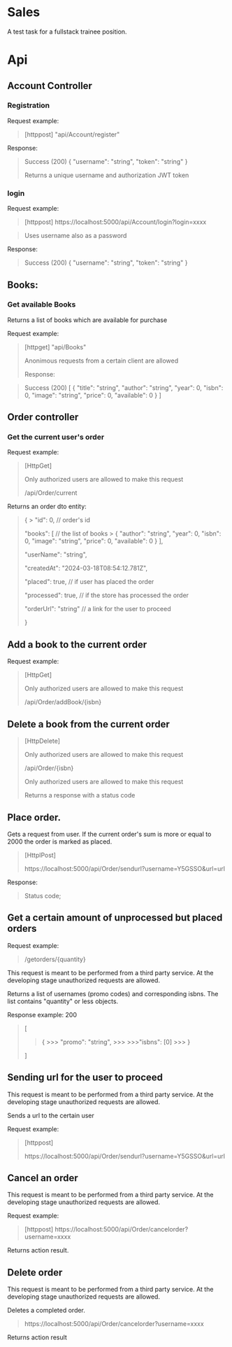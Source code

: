 # Sales
A test task for a fullstack trainee position.

# Api
## Account Controller
### Registration
Request example:
>[httppost] "api/Account/register"
>
Response:
> Success (200)
>{
  "username": "string",
  "token": "string"
}
>
>Returns a unique username and authorization JWT token
>

### login
Request example:
>[httppost] 
>https://localhost:5000/api/Account/login?login=xxxx

>Uses username also as a password
>
Response:

> Success (200)
>{
  "username": "string",
  "token": "string"
}

## Books:

### Get available Books

Returns a list of books which are available for purchase

Request example:
>[httpget] "api/Books"
>
>Anonimous requests from a certain client are allowed
>
>Response:

> Success (200)
>[
  {
    "title": "string",
    "author": "string",
    "year": 0,
    "isbn": 0,
    "image": "string",
    "price": 0,
    "available": 0
  }
]

## Order controller

### Get the current user's order
Request example:
>[HttpGet]
>
>Only authorized users are allowed to make this request
>
>/api/Order/current

Returns an order dto entity:
>{
    >
 > "id": 0, // order's id
 >
  >"books": [ // the list of books
    >
   > {
      "author": "string",
      "year": 0,
      "isbn": 0,
      "image": "string",
      "price": 0,
      "available": 0
    }
  >],
  >
  >"userName": "string",
  >
  >"createdAt": "2024-03-18T08:54:12.781Z",
  >
  >"placed": true, // if user has placed the order
  >
  >"processed": true, // if the store has processed the order
  >
  >"orderUrl": "string" // a link for the user to proceed
  >
>}

## Add a book to the current order
Request example:
>[HttpGet]
>
>Only authorized users are allowed to make this request
>
>/api/Order/addBook/{isbn} 

## Delete a book from the current order
>[HttpDelete]
>
>Only authorized users are allowed to make this request
>
>/api/Order/{isbn}  
>
>Only authorized users are allowed to make this request
>
>Returns a response with a status code

## Place order.
Gets a request from user. If the current order's sum is more or equal to 2000 the order is marked as placed.
>[HttplPost]
>
>https://localhost:5000/api/Order/sendurl?username=Y5GSSO&url=url

Response:
>Status code;

## Get a certain amount of unprocessed but placed orders
Request example:
>/getorders/{quantity}

This request is meant to be performed from a third party service.
At the developing stage unauthorized requests are allowed.

Returns a list of usernames (promo codes) and corresponding isbns.
The list contains "quantity" or less objects.

Response example:
200
>[
 >> {
    >>> "promo": "string",
    >>>
    >>>"isbns": [0]
    >>>
  >>}
  >>
>]

## Sending url for the user to proceed 

This request is meant to be performed from a third party service.
At the developing stage unauthorized requests are allowed.

Sends a url to the certain user

Request example:

>[httppost]
>
>https://localhost:5000/api/Order/sendurl?username=Y5GSSO&url=url

## Cancel an order

This request is meant to be performed from a third party service.
At the developing stage unauthorized requests are allowed.

Request example:

>[httppost]
>https://localhost:5000/api/Order/cancelorder?username=xxxx

Returns action result.

## Delete order

This request is meant to be performed from a third party service.
At the developing stage unauthorized requests are allowed.

Deletes a completed order.

>https://localhost:5000/api/Order/cancelorder?username=xxxx

Returns action result



